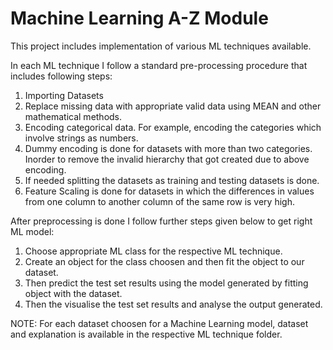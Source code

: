 # Machine Learning A-Z Module
This project includes implementation of various ML techniques available.

In each ML technique I follow a standard pre-processing procedure that includes following steps:
1. Importing Datasets
2. Replace missing data with appropriate valid data using MEAN and other mathematical methods.
3. Encoding categorical data. For example, encoding the categories which involve strings as numbers.
4. Dummy encoding is done for datasets with more than two categories. Inorder to remove the invalid hierarchy that got created due to above encoding.
5. If needed splitting the datasets as training and testing datasets is done.
6. Feature Scaling is done for datasets in which the differences in values from one column to another column of the same row is very high.

After preprocessing is done I follow further steps given below to get right ML model:
1. Choose appropriate ML class for the respective ML technique.
2. Create an object for the class choosen and then fit the object to our dataset.
3. Then predict the test set results using the model generated by fitting object with the dataset.
5. Then the visualise the test set results and analyse the output generated.

NOTE: For each dataset choosen for a Machine Learning model, dataset and explanation is available in the respective ML technique folder.
